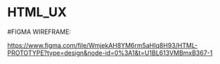 # HTML_UX

#FIGMA WIREFRAME:

https://www.figma.com/file/WmjekAH8YM6rm5aHIq8H93/HTML-PROTOTYPE?type=design&node-id=0%3A1&t=U1BL613VMBmxB367-1